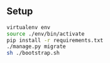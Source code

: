 ## Setup

```bash
virtualenv env
source ./env/bin/activate
pip install -r requirements.txt
./manage.py migrate
sh ./bootstrap.sh
```